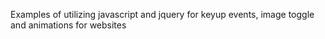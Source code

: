 Examples of utilizing javascript and jquery for keyup events, image toggle and animations for websites